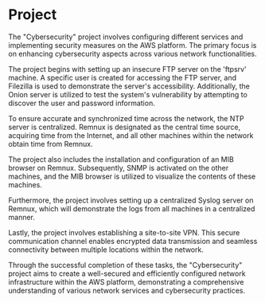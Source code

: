 # Project
The "Cybersecurity" project involves configuring different services and implementing security measures on the AWS platform. The primary focus is on enhancing cybersecurity aspects across various network functionalities.

The project begins with setting up an insecure FTP server on the 'ftpsrv' machine. A specific user is created for accessing the FTP server, and Filezilla is used to demonstrate the server's accessibility. Additionally, the Onion server is utilized to test the system's vulnerability by attempting to discover the user and password information.

To ensure accurate and synchronized time across the network, the NTP server is centralized. Remnux is designated as the central time source, acquiring time from the Internet, and all other machines within the network obtain time from Remnux.

The project also includes the installation and configuration of an MIB browser on Remnux. Subsequently, SNMP is activated on the other machines, and the MIB browser is utilized to visualize the contents of these machines.

Furthermore, the project involves setting up a centralized Syslog server on Remnux, which will demonstrate the logs from all machines in a centralized manner.

Lastly, the project involves establishing a site-to-site VPN. This secure communication channel enables encrypted data transmission and seamless connectivity between multiple locations within the network.

Through the successful completion of these tasks, the "Cybersecurity" project aims to create a well-secured and efficiently configured network infrastructure within the AWS platform, demonstrating a comprehensive understanding of various network services and cybersecurity practices.
 
